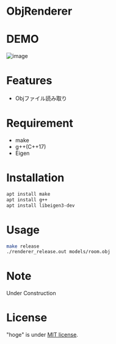# ObjRenderer

# DEMO
![image](https://github.com/user-attachments/assets/b3aa6e2d-22b5-4974-82d3-30aec1607e81)

# Features
* Objファイル読み取り

# Requirement
* make
* g++(C++17)
* Eigen

# Installation
```bash
apt install make
apt install g++
apt install libeigen3-dev
```

# Usage
```bash
make release
./renderer_release.out models/room.obj
```

# Note
Under Construction

# License
"hoge" is under [MIT license](https://en.wikipedia.org/wiki/MIT_License).
